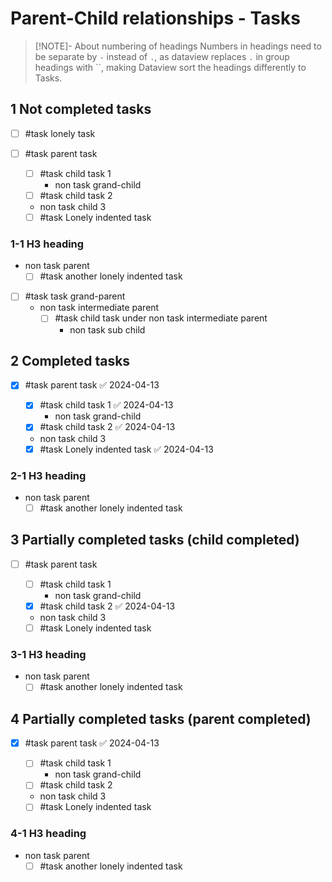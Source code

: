# Parent-Child relationships - Tasks

> [!NOTE]- About numbering of headings
> Numbers in headings need to be separate by `-` instead of `.`, as dataview replaces `.` in group headings with ``, making Dataview sort the headings differently to Tasks.

## 1 Not completed tasks

- [ ] #task lonely task

- [ ] #task parent task
  - [ ] #task child task 1
    - non task grand-child
  - [ ] #task child task 2
  - non task child 3

  - [ ] #task Lonely indented task

### 1-1 H3 heading

- non task parent
  - [ ] #task another lonely indented task

- [ ] #task task grand-parent
  - non task intermediate parent
    - [ ] #task child task under non task intermediate parent
      - non task sub child

## 2 Completed tasks

- [x] #task parent task ✅ 2024-04-13
  - [x] #task child task 1 ✅ 2024-04-13
    - non task grand-child
  - [x] #task child task 2 ✅ 2024-04-13
  - non task child 3

  - [x] #task Lonely indented task ✅ 2024-04-13

### 2-1 H3 heading

- non task parent
  - [ ] #task another lonely indented task

## 3 Partially completed tasks (child completed)

- [ ] #task parent task
  - [ ] #task child task 1
    - non task grand-child
  - [x] #task child task 2 ✅ 2024-04-13
  - non task child 3

  - [ ] #task Lonely indented task

### 3-1 H3 heading

- non task parent
  - [ ] #task another lonely indented task

## 4 Partially completed tasks (parent completed)

- [x] #task parent task ✅ 2024-04-13
  - [ ] #task child task 1
    - non task grand-child
  - [ ] #task child task 2
  - non task child 3

  - [ ] #task Lonely indented task

### 4-1 H3 heading

- non task parent
  - [ ] #task another lonely indented task
